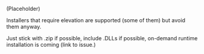 
(Placeholder)

Installers that require elevation are supported (some of them) but avoid them anyway.

Just stick with .zip if possible, include .DLLs if possible, on-demand runtime
installation is coming (link to issue.)
